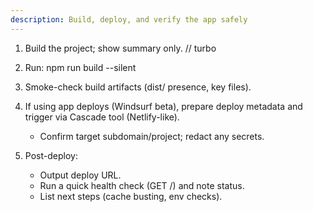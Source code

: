 ```yaml
---
description: Build, deploy, and verify the app safely
---
```


1. Build the project; show summary only.
// turbo
2. Run: npm run build --silent

3. Smoke-check build artifacts (dist/ presence, key files).

4. If using app deploys (Windsurf beta), prepare deploy metadata and trigger via Cascade tool (Netlify-like).
   - Confirm target subdomain/project; redact any secrets.

5. Post-deploy:
   - Output deploy URL.
   - Run a quick health check (GET /) and note status.
   - List next steps (cache busting, env checks).